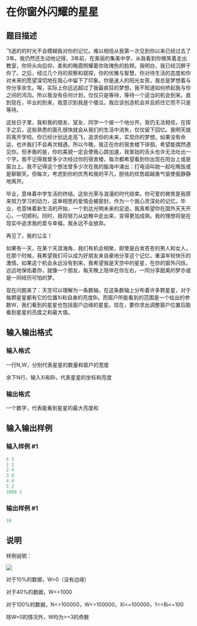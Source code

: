 # 在你窗外闪耀的星星

## 题目描述

飞逝的的时光不会模糊我对你的记忆。难以相信从我第一次见到你以来已经过去了3年。我仍然还生动地记得，3年前，在美丽的集美中学，从我看到你微笑着走出教室，你将头向后仰，柔和的晚霞照耀着你玫瑰色的脸颊。我明白，我已经沉醉于你了。之后，经过几个月的观察和窥探，你的优雅与智慧，你对待生活的态度和你对未来的愿望深切地在我心中留下了印象。你是迷人的阳光女孩，我总是梦想着与你分享余生。唉，实际上你远远超过了我最疯狂的梦想。我不知道如何桥起我与你之间的鸿沟。所以我没有任何计划，仅仅只是等待，等待一个适当的机会到来。直到现在，毕业的到来，我意识到我是个傻瓜，我应该创造机会并且抓住它而不只是等待。

这些日子里，我和我的朋友、室友、同学一个接一个地分开。我仍无法相信，在挥手之后，这些熟悉的面孔很快就会从我们的生活中消失，仅仅留下回忆。我明天就将离开学校。你已经计划远走高飞，追求你的未来，实现你的梦想。如果没有命运，也许我们不会再次相遇。所以今晚，我正在你的宿舍楼下徘徊，希望能偶然遇见你。但矛盾的是，你的美貌一定会使我心跳加速，我笨拙的舌头也许无法吐出一个字。我不记得我曾多少次经过你的宿舍楼，每次都希望看到你出现在阳台上或是窗台上。我不记得这个想法曾多少次在我的脑海中涌出：打电话叫她一起吃晚饭或是聊聊天。但每次，考虑到你的优秀和我的平凡，胆怯的优势超越勇气驱使我静静地离开。

毕业，意味着中学生活的终结。这些光荣与浪漫的时代结束。你可爱的微笑是我原来努力学习的动力，这单相思的爱情会被密封，作为一个我心灵深处的记忆。毕业，也意味着新生活的开始，一个到达光明未来的足迹。我真希望你在国外天天开心，一切顺利。同时，我将努力从幼稚中走出来，变得更加成熟。我的理想将是在现实中追求我的爱与幸福，我永远不会放弃。

再见了，我的公主！

如果有一天，在某个天涯海角，我们有机会相聚，即使是白发苍苍的男人和女人，在那个时候，我希望我们可以成为好朋友来自豪地分享这个记忆，重温年轻快乐的激情。如果这个机会永远没有到来，我希望我是天空中的星星，在你的窗外闪烁。远远地保佑着你，就像一个朋友，每天晚上陪伴在你左右，一同分享甜美的梦亦或是一同经历可怕的梦。

现在问题来了：天空可以理解为一条数轴，在这条数轴上分布着许多颗星星，对于每颗星星都有它的位置Xi和自身的亮度Bi。而窗户所能看到的范围是一个给出的参数W，我们看到的星星也包括窗户边缘的星星。现在，要你求出调整窗户位置后能看到星星的亮度之和最大值。

## 输入输出格式

### 输入格式

一行N,W，分别代表星星的数量和窗户的宽度

余下N行，输入Xi和Bi，代表星星的坐标和亮度

### 输出格式

一个数字，代表能看到星星的最大亮度和

## 输入输出样例

### 输入样例 #1

```cpp
6 3
1 2
2 4
3 8
4 4
5 2
1000 1
```


### 输出样例 #1

```cpp
16
```


## 说明

样例说明：

![](https://cdn.luogu.com.cn/upload/pic/3818.png)

对于10%的数据，W=0（没有边缘）

对于40%的数据，W<=1000

对于100%的数据，N<=100000，W<=100000，Xi<=100000，1<=Bi<=100

除W=0的情况外，W均为>=3的奇数

